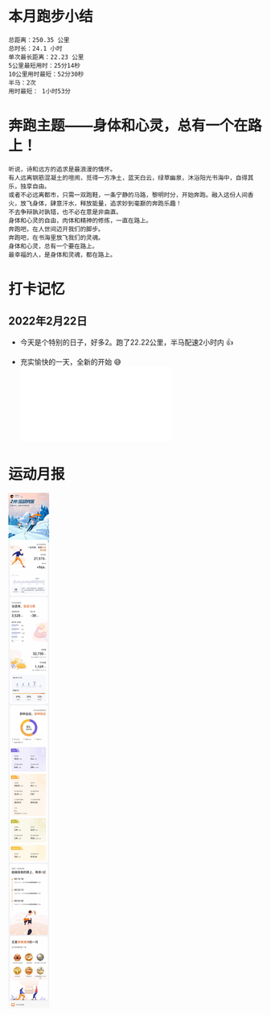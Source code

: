 # 本月跑步小结
```
总距离：250.35 公里
总时长：24.1 小时
单次最长距离：22.23 公里
5公里最短用时：25分14秒
10公里用时最短：52分30秒
半马：2次
用时最短： 1小时53分
```
# 奔跑主题——身体和心灵，总有一个在路上！
```
听说，诗和远方的追求是最浪漫的情怀。
有人远离钢筋混凝土的喧闹，觅得一方净土，蓝天白云，绿草幽泉，沐浴阳光书海中，自得其乐，独享自由。
或者不必远离都市，只需一双跑鞋，一条宁静的马路，黎明时分，开始奔跑。融入这份人间香火，放飞身体，肆意汗水，释放能量，追求妙到毫巅的奔跑乐趣！
不去争辩孰对孰错，也不必在意是非曲直。
身体和心灵的自由，肉体和精神的修炼，一直在路上。
奔跑吧，在人世间迈开我们的脚步。
奔跑吧，在书海里放飞我们的灵魂。
身体和心灵，总有一个要在路上。
最幸福的人，是身体和灵魂，都在路上。
```

# 打卡记忆
## 2022年2月22日
*  今天是个特别的日子，好多2。跑了22.22公里，半马配速2小时内 :+1:
-  充实愉快的一天，全新的开始 😅
![详细日志](./d20220222.md)

# 运动月报
![2022年2月](./月报_202202.jpg)
